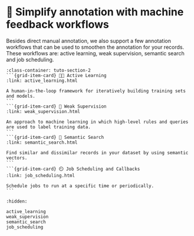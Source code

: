# 🌊 Simplify annotation with machine feedback workflows

Besides direct manual annotation, we also support a few annotation workflows that can be used to smoothen the annotation for your records. These workflows are: active learning, weak supervision, semantic search and job scheduling.

````{grid}  1 1 2 2
:class-container: tuto-section-2
```{grid-item-card} 🧑‍🏫 Active Learning
:link: active_learning.html

A human-in-the-loop framework for iteratively building training sets and models.
```
```{grid-item-card} 👮 Weak Supervision
:link: weak_supervision.html

An approach to machine learning in which high-level rules and queries are used to label training data.
```
```{grid-item-card} 🔦 Semantic Search
:link: semantic_search.html

Find similar and dissimilar records in your dataset by using semantic vectors.
```
```{grid-item-card} ⏲️ Job Scheduling and Callbacks
:link: job_scheduling.html

Schedule jobs to run at a specific time or periodically.
```
````

```{toctree}
:hidden:

active_learning
weak_supervision
semantic_search
job_scheduling
```